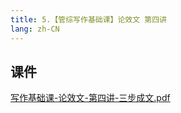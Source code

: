```yaml
---
title: 5.【管综写作基础课】论效文 第四讲
lang: zh-CN
---
```


## 课件
[写作基础课-论效文-第四讲-三步成文.pdf](..%2F..%2Fpublic%2Fwrite%2F1.%E5%86%99%E4%BD%9C-%E5%9F%BA%E7%A1%80%E7%9F%A5%E8%AF%86%2F5.%E3%80%90%E7%AE%A1%E7%BB%BC%E5%86%99%E4%BD%9C%E5%9F%BA%E7%A1%80%E8%AF%BE%E3%80%91%E8%AE%BA%E6%95%88%E6%96%87%20%E7%AC%AC%E5%9B%9B%E8%AE%B2%2F%E5%86%99%E4%BD%9C%E5%9F%BA%E7%A1%80%E8%AF%BE-%E8%AE%BA%E6%95%88%E6%96%87-%E7%AC%AC%E5%9B%9B%E8%AE%B2-%E4%B8%89%E6%AD%A5%E6%88%90%E6%96%87.pdf)





